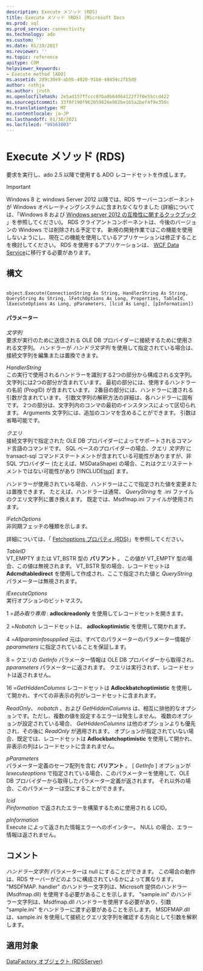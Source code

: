 ```yaml
---
description: Execute メソッド (RDS)
title: Execute メソッド (RDS) |Microsoft Docs
ms.prod: sql
ms.prod_service: connectivity
ms.technology: ado
ms.custom: ''
ms.date: 01/19/2017
ms.reviewer: ''
ms.topic: reference
apitype: COM
helpviewer_keywords:
- Execute method [ADO]
ms.assetid: 2d9c30e9-ab5b-4920-91b8-48454c2fb5d8
author: rothja
ms.author: jroth
ms.openlocfilehash: 2e5ad157ffccc07ba0b64064122f7f0e55ccd422
ms.sourcegitcommit: 33f0f190f962059826e002be165a2bef4f9e350c
ms.translationtype: MT
ms.contentlocale: ja-JP
ms.lasthandoff: 01/30/2021
ms.locfileid: "99163803"
---
```

# <a name="execute-method-rds"></a>Execute メソッド (RDS)
要求を実行し、ado 2.5 以降で使用する ADO レコードセットを作成します。  
  
> [!IMPORTANT]
>  Windows 8 と windows Server 2012 以降では、RDS サーバーコンポーネントが Windows オペレーティングシステムに含まれなくなりました (詳細については、「Windows 8 および [Windows server 2012 の互換性に関するクックブック](https://www.microsoft.com/download/details.aspx?id=27416) 」を参照してください)。 RDS クライアントコンポーネントは、今後のバージョンの Windows では削除される予定です。 新規の開発作業ではこの機能を使用しないようにし、現在この機能を使用しているアプリケーションは修正することを検討してください。 RDS を使用するアプリケーションは、 [WCF Data Service](/dotnet/framework/wcf/)に移行する必要があります。  
  
## <a name="syntax"></a>構文  
  
```  
  
object.Execute(ConnectionString As String, HandlerString As String, QueryString As String, lFetchOptions As Long, Properties, TableId, lExecuteOptions As Long, pParameters, [lcid As Long], [pInformation])  
```  
  
#### <a name="parameters"></a>パラメーター  
 *文字列*  
 要求が実行のために送信される OLE DB プロバイダーに接続するために使用される文字列。 ハンドラーが *ハンドラ文字列* を使用して指定されている場合は、接続文字列を編集または置換できます。  
  
 *HandlerString*  
 この実行で使用されるハンドラーを識別する2つの部分から構成される文字列。 文字列には2つの部分が含まれています。 最初の部分には、使用するハンドラーの名前 (ProgID) が含まれています。 2番目の部分には、ハンドラーに渡される引数が含まれています。 引数文字列の解釈方法の詳細は、各ハンドラーに固有です。 2つの部分は、文字列内のコンマの最初のインスタンスによって区切られます。 Arguments 文字列には、追加のコンマを含めることができます。 引数は省略可能です。  
  
 *クエリ*  
 接続文字列で指定された OLE DB プロバイダーによってサポートされるコマンド言語のコマンドです。 SQL ベースのプロバイダーの場合、クエリ *文字列* に transact-sql コマンドステートメントが含まれている可能性がありますが、非 SQL プロバイダー (たとえば、MSDataShape) の場合、これはクエリステートメントではない可能性があり [!INCLUDE[tsql](../../../includes/tsql-md.md)] ます。  
  
 ハンドラーが使用されている場合、ハンドラーはここで指定された値を変更または置換できます。 たとえば、ハンドラーは通常、 *QueryString* を .ini ファイルのクエリ文字列に置き換えます。 既定では、Msdfmap.ini ファイルが使用されます。  
  
 *lFetchOptions*  
 非同期フェッチの種類を示します。  
  
 詳細については、「 [Fetchoptions プロパティ (RDS)](./fetchoptions-property-rds.md)」を参照してください。  
  
 *TableID*  
 VT_EMPTY または VT_BSTR 型の **バリアント** 。 この値が VT_EMPTY 型の場合、この値は無視されます。 VT_BSTR 型の場合、レコードセットは **Adcmdtabledirect** を使用して作成され、ここで指定された値と *QueryString* パラメーターは無視されます。  
  
 *lExecuteOptions*  
 実行オプションのビットマスク。  
  
 1 =*読み取り専用* : **adlockreadonly** を使用してレコードセットを開きます。  
  
 2 =*Nobatch* レコードセットは、 **adlockoptimistic** を使用して開かれます。  
  
 4 =*Allparaminfosupplied* 元は、すべてのパラメーターのパラメーター情報が *pparameters* に指定されていることを保証します。  
  
 8 = クエリの *GetInfo* パラメーター情報は OLE DB プロバイダーから取得され、 *pparameters* パラメーターに返されます。 クエリは実行されず、レコードセットは返されません。  
  
 16 =*GetHiddenColumns* レコードセットは **Adlockbatchoptimistic** を使用して開かれ、すべての非表示の列がレコードセットに含まれます。  
  
 *ReadOnly*、 *nobatch* 、および *GetHiddenColumns* は、相互に排他的なオプションです。ただし、複数の値を設定するエラーは発生しません。 複数のオプションが設定されている場合、 *GetHiddenColumns* は他のオプションよりも優先され、その後に *ReadOnly* が適用されます。 オプションが指定されていない場合、既定では、レコードセットは **Adlockbatchoptimistic** を使用して開かれ、非表示の列はレコードセットに含まれません。  
  
 *pParameters*  
 パラメーター定義のセーフ配列を含む **バリアント** 。 [ *GetInfo* ] オプションが *lexecuteoptions* で指定されている場合、このパラメーターを使用して、OLE DB プロバイダーから取得したパラメーター定義が返されます。 それ以外の場合、このパラメーターは空にすることができます。  
  
 *lcid*  
 *Pinformation* で返されたエラーを構築するために使用される LCID。  
  
 *pInformation*  
 Execute によって返された情報エラーへのポインター。 NULL の場合、エラー情報は返されません。  
  
## <a name="remarks"></a>コメント  
 *ハンドラー文字列* パラメーターは null にすることができます。 この場合の動作は、RDS サーバーがどのように構成されているかによって異なります。 "MSDFMAP. handler" のハンドラー文字列は、Microsoft 提供のハンドラー (Msdfmap.dll) を使用する必要があることを示します。 "sample.ini" のハンドラー文字列は、Msdfmap.dll ハンドラーを使用する必要があり、引数 "sample.ini" をハンドラーに渡す必要があることを示します。 MSDFMAP.dll は、sample.ini を使用して接続とクエリ文字列を確認する方向として引数を解釈します。  
  
## <a name="applies-to"></a>適用対象  
 [DataFactory オブジェクト (RDSServer)](./datafactory-object-rdsserver.md)